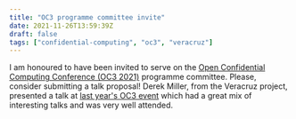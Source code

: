 ```yaml
---
title: "OC3 programme committee invite"
date: 2021-11-26T13:59:39Z
draft: false
tags: ["confidential-computing", "oc3", "veracruz"]
---
```


I am honoured to have been invited to serve on the [Open Confidential Computing Conference (OC3 2021)](https://www.papercall.io/oc3-2022) programme committee.
Please, consider submitting a talk proposal!
Derek Miller, from the Veracruz project, presented a talk at [last year's OC3 event](https://www.youtube.com/playlist?list=PLEhAl3D5WVvSKTp9jD6lV67zuFR8lUZVa) which had a great mix of interesting talks and was very well attended.
